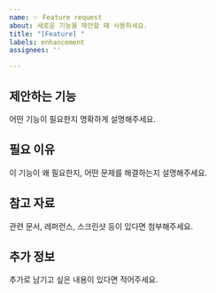```yaml
---
name: ✨ Feature request
about: 새로운 기능을 제안할 때 사용하세요.
title: "[Feature] "
labels: enhancement
assignees: ''

---
```


## 제안하는 기능
어떤 기능이 필요한지 명확하게 설명해주세요.

## 필요 이유
이 기능이 왜 필요한지, 어떤 문제를 해결하는지 설명해주세요.

## 참고 자료
관련 문서, 레퍼런스, 스크린샷 등이 있다면 첨부해주세요.

## 추가 정보
추가로 남기고 싶은 내용이 있다면 적어주세요.
